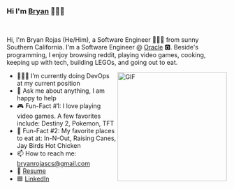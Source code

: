 ### Hi I'm [Bryan](https://bryanrojas.net) 👋🏽😄 

<br />

Hi, I'm Bryan Rojas (He/Him), a Software Engineer 👨🏽‍💻 from sunny Southern California. I'm a Software Engineer @ [Oracle](https://www.oracle.com/index.html) 🅾️. Beside's programming, I enjoy browsing reddit, playing video games, cooking, keeping up with tech, building LEGOs, and going out to eat.

<img align="right" height="250" alt="GIF" src="https://media.giphy.com/media/lM86pZcDxfx5e/giphy.gif" />

- 👨🏽‍💻 I’m currently doing DevOps at my current position
- 💬 Ask me about anything, I am happy to help
- 🎮 Fun-Fact #1: I love playing video games. A few favorites include: Destiny 2, Pokemon, TFT
- 🍔 Fun-Fact #2: My favorite places to eat at: In-N-Out, Raising Canes, Jay Birds Hot Chicken
- 📫 How to reach me: bryanrojascs@gmail.com
- 📝 [Resume](https://bryanrojas.net/static/media/Bryan%20Rojas%20-%20Resume%20-%20April%202020.5d37a48c.pdf)
- 🟦 [LinkedIn](https://www.linkedin.com/in/~bryan/)
